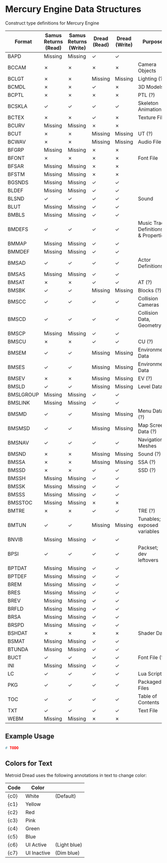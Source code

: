 # Mercury Engine Data Structures
Construct type definitions for Mercury Engine

| Format    | Samus Returns (Read) | Samus Returns (Write) | Dread (Read) | Dread (Write) | Purpose     |
|-----------|----------------------|-----------------------|--------------|---------------|-------------|
| BAPD      | Missing              | Missing               | &check;      | &check;       |                         |
| BCCAM     | &cross;              | &cross;               | &cross;      | &cross;       | Camera Objects |
| BCLGT     | &cross;              | &cross;               | Missing      | Missing       | Lighting (?) |
| BCMDL     | &cross;              | &cross;               | &check;      | &cross;       | 3D Models	  |
| BCPTL     | &cross;              | &cross;               | &cross;      | &cross;       | PTL (?)     |
| BCSKLA    | &check;              | &check;               | &check;      | &check;       | Skeleton Animation |
| BCTEX     | &cross;              | &cross;               | &check;      | &cross;       | Texture File |
| BCURV     | Missing              | Missing               | &cross;      | &cross;       |             |
| BCUT      | &cross;              | &cross;               | Missing      | Missing       |	UT (?)      |
| BCWAV     | &cross;              | &cross;               | Missing      | Missing       | Audio File	|
| BFGRP     | Missing              | Missing               | &cross;      | &cross;       |							|
| BFONT     | &cross;              | &cross;               | &cross;      | &cross;       | Font File		|
| BFSAR     | Missing              | Missing               | &cross;      | &cross;       |							|
| BFSTM     | Missing              | Missing               | &cross;      | &cross;       |							|
| BGSNDS    | Missing              | Missing               | &check;      | &check;       |							|
| BLDEF     | Missing              | Missing               | &check;      | &check;       |							|
| BLSND     | &check;              | &check;               | &check;      | &check;       | Sound				|	
| BLUT      | Missing              | Missing               | &check;      | &check;       |							|
| BMBLS     | Missing              | Missing               | &check;      | &check;       |							|
| BMDEFS    | &check;              | &check;               | &check;      | &check;       | Music Track Definitions & Properties	|
| BMMAP     | Missing              | Missing               | &check;      | &check;       |							|
| BMMDEF    | Missing              | Missing               | &check;      | &check;       |							|
| BMSAD     | &check;              | &check;               | &check;      | &check;       | Actor Definitions	| 
| BMSAS     | Missing              | Missing               | &check;      | &check;       | 						|
| BMSAT     | &cross;              | &cross;               | &check;      | &check;       | AT (?)			|
| BMSBK     | &check;              | &check;               | Missing      | Missing       | Blocks (?)	|
| BMSCC     | &check;              | &check;               | &check;      | &check;       | Collision Cameras	|
| BMSCD     | &check;              | &check;               | &check;      | &check;       | Collision Data, Geometry |
| BMSCP     | Missing              | Missing               | &check;      | &check;       |							|
| BMSCU     | &cross;              | &cross;               | &check;      | &check;       | CU (?)			|
| BMSEM     | &check;              | &check;               | Missing      | Missing       | Environment Data |
| BMSES     | &check;              | &check;               | Missing      | Missing       | Environment Data |
| BMSEV     | &cross;              | &cross;               | Missing      | Missing       | EV (?)			|
| BMSLD     | &check;              | &check;               | Missing      | Missing       | Level Data	|
| BMSLGROUP | Missing              | Missing               | &check;      | &check;       |							|
| BMSLINK   | Missing              | Missing               | &check;      | &check;       |							|
| BMSMD     | &check;              | &check;               | Missing      | Missing       | Menu Data (?)	|
| BMSMSD    | &check;              | &check;               | Missing      | Missing       | Map Screen Data (?)	|
| BMSNAV    | &check;              | &check;               | &check;      | &check;       | Navigation Meshes	|
| BMSND     | &cross;              | &cross;               | Missing      | Missing       | Sound (?)   |
| BMSSA     | &cross;              | &cross;               | Missing      | Missing       | SSA (?)			|
| BMSSD     | &cross;              | &cross;               | &check;      | &check;       | SSD (?)			|	
| BMSSH     | Missing              | Missing               | &check;      | &check;       |							|
| BMSSK     | Missing              | Missing               | &check;      | &check;       |							|
| BMSSS     | Missing              | Missing               | &check;      | &check;       |							|
| BMSSTOC   | Missing              | Missing               | &cross;      | &cross;       |							|
| BMTRE     | &cross;              | &cross;               | &check;      | &check;       | TRE (?)			|
| BMTUN     | &check;              | &check;               | Missing      | Missing       | Tunables; exposed variables	|
| BNVIB     | Missing              | Missing               | &check;      | &check;       |							|
| BPSI      | &check;              | &check;               | &check;      | &check;       | Packset; dev leftovers |
| BPTDAT    | Missing              | Missing               | &check;      | &check;       |							|
| BPTDEF    | Missing              | Missing               | &check;      | &check;       |							|
| BREM      | Missing              | Missing               | &check;      | &check;       |							|
| BRES      | Missing              | Missing               | &check;      | &check;       |							|
| BREV      | Missing              | Missing               | &check;      | &check;       |							|
| BRFLD     | Missing              | Missing               | &check;      | &check;       |							|
| BRSA      | Missing              | Missing               | &check;      | &check;       |							|
| BRSPD     | Missing              | Missing               | &check;      | &check;       |							|
| BSHDAT    | &cross;              | &cross;               | &cross;      | &cross;       | Shader Data	|
| BSMAT     | Missing              | Missing               | &check;      | &check;       |							|	
| BTUNDA    | Missing              | Missing               | &check;      | &check;       |							|
| BUCT      | &check;              | &check;               | &check;      | &check;       | Font File (?) |
| INI       | Missing              | Missing               | &check;      | &check;       |							|
| LC        | &check;              | &check;               | &check;      | &check;       | Lua Script	|
| PKG       | &check;              | &check;               | &check;      | &check;       | Packaged Files |
| TOC       | &check;              | &check;               | &check;      | &check;       | Table of Contents |
| TXT       | &check;              | &check;               | &check;      | &check;       | Text File	  |
| WEBM      | Missing              | Missing               | &cross;      | &cross;       |							|


## Example Usage

```python
# TODO
```

## Colors for Text

Metroid Dread uses the following annotations in text to change color:

| Code | Color       |              |
|------|-------------|--------------|
| {c0} | White       | (Default)    |
| {c1} | Yellow      |              |
| {c2} | Red         |              |
| {c3} | Pink        |              |
| {c4} | Green       |              |
| {c5} | Blue        |              |
| {c6} | UI Active   | (Light blue) |
| {c7} | UI Inactive | (Dim blue)   |
